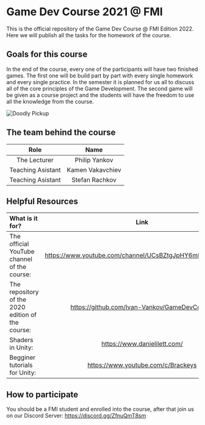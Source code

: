 # Game Dev Course 2021 @ FMI

This is the official repository of the Game Dev Course @ FMI Edition 2022.
Here we will publish all the tasks for the homework of the course.

## Goals for this course

In the end of the course, every one of the participants will have two finished games. The first one will be build part by part with every single homework and every single practice. In the semester it is planned for us all to discuss all of the core principles of the Game Development. The second game will be given as a course project and the students will have the freedom to use all the knowledge from the course.

![Doodly Pickup](https://user-images.githubusercontent.com/25185815/108393904-cbdf6c80-721c-11eb-9a0b-45e5a35ba336.png)

## The team behind the course

| Role | Name |
|:--------------:|:-------------:|
| The Lecturer | Philip Yankov |
| Teaching Asistant | Kamen Vakavchiev |
| Teaching Asistant | Stefan Rachkov |


## Helpful Resources
| What is it for? | Link |
|:--------------|:-------------:|
|The official YouTube channel of the course: | https://www.youtube.com/channel/UCsBZtgJpHY6mISHcyCXRnOA |
|The repository of the 2020 edition of the course: | https://github.com/Ivan-Vankov/GameDevCourse |
|Shaders in Unity: | https://www.danielilett.com/ |
|Begginer tutorials for Unity: | https://www.youtube.com/c/Brackeys |

## How to participate

You should be a FMI student and enrolled into the course, after that join us on our Discord Server: https://discord.gg/ZfnuQmT8sm
